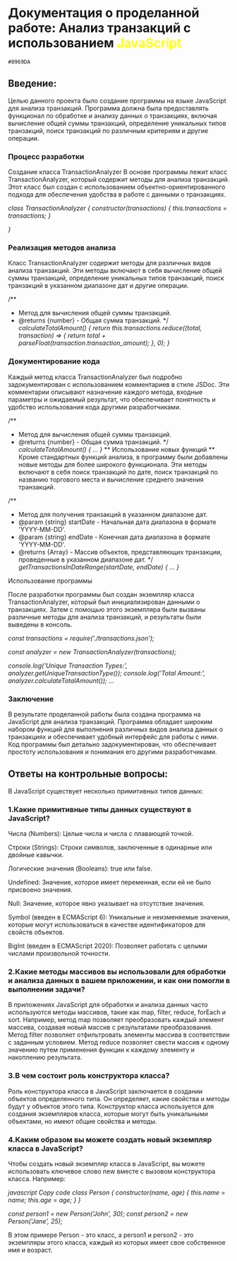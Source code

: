 # Документация о проделанной работе: Анализ транзакций с использованием <font color="yellow">JavaScript</font>
`#0969DA`
## Введение:

Целью данного проекта было создание программы на языке JavaScript для анализа транзакций. Программа должна была предоставлять функционал по обработке и анализу данных о транзакциях, включая вычисление общей суммы транзакций, определение уникальных типов транзакций, поиск транзакций по различным критериям и другие операции.

### Процесс разработки
Создание класса TransactionAnalyzer
В основе программы лежит класс TransactionAnalyzer, который содержит методы для анализа транзакций. Этот класс был создан с использованием объектно-ориентированного подхода для обеспечения удобства в работе с данными о транзакциях.

_class TransactionAnalyzer {_
    _constructor(transactions) {_
        _this.transactions = transactions;_
    _}_

_}_

### Реализация методов анализа

Класс TransactionAnalyzer содержит методы для различных видов анализа транзакций. Эти методы включают в себя вычисление общей суммы транзакций, определение уникальных типов транзакций, поиск транзакций в указанном диапазоне дат и другие операции.

 /**
 * Метод для вычисления общей суммы транзакций.
 * @returns {number} - Общая сумма транзакций.
 */
_calculateTotalAmount() {_
    _return this.transactions.reduce((total, transaction) => {_
        _return total + parseFloat(transaction.transaction_amount);_
    _}, 0);_
   _}_

### Документирование кода
Каждый метод класса TransactionAnalyzer был подробно задокументирован с использованием комментариев в стиле JSDoc. Эти комментарии описывают назначение каждого метода, входные параметры и ожидаемый результат, что обеспечивает понятность и удобство использования кода другими разработчиками.

/**
 * Метод для вычисления общей суммы транзакций.
 * @returns {number} - Общая сумма транзакций.
 */
_calculateTotalAmount() {_
_..._
_}_
** Использование новых функций **
Кроме стандартных функций анализа, в программу были добавлены новые методы для более широкого функционала. Эти методы включают в себя поиск транзакций по дате, поиск транзакций по названию торгового места и вычисление среднего значения транзакций.

/**
 * Метод для получения транзакций в указанном диапазоне дат.
 * @param {string} startDate - Начальная дата диапазона в формате 'YYYY-MM-DD'.
 * @param {string} endDate - Конечная дата диапазона в формате 'YYYY-MM-DD'.
 * @returns {Array} - Массив объектов, представляющих транзакции, проведенные в указанном диапазоне дат.
 */
_getTransactionsInDateRange(startDate, endDate) {_
_..._
_}_

Использование программы

После разработки программы был создан экземпляр класса TransactionAnalyzer, который был инициализирован данными о транзакциях. Затем с помощью этого экземпляра были вызваны различные методы для анализа транзакций, и результаты были выведены в консоль.

_const transactions = require('./transactions.json');_

_const analyzer = new TransactionAnalyzer(transactions);_

_console.log('Unique Transaction Types:', analyzer.getUniqueTransactionType());_
_console.log('Total Amount:', analyzer.calculateTotalAmount());_
_..._

### Заключение

В результате проделанной работы была создана программа на JavaScript для анализа транзакций. Программа обладает широким набором функций для выполнения различных видов анализа данных о транзакциях и обеспечивает удобный интерфейс для работы с ними. Код программы был детально задокументирован, что обеспечивает простоту использования и понимания его другими разработчиками.
## Ответы на контрольные вопросы:


В JavaScript существует несколько примитивных типов данных:

### 1.Какие примитивные типы данных существуют в JavaScript?

Числа (Numbers): Целые числа и числа с плавающей точкой.

Строки (Strings): Строки символов, заключенные в одинарные или двойные кавычки.

Логические значения (Booleans): true или false.

Undefined: Значение, которое имеет переменная, если ей не было присвоено значения.

Null: Значение, которое явно указывает на отсутствие значения.

Symbol (введен в ECMAScript 6): Уникальные и неизменяемые значения, которые могут использоваться в качестве идентификаторов для свойств объектов.

BigInt (введен в ECMAScript 2020): Позволяет работать с целыми числами произвольной точности.

### 2.Какие методы массивов вы использовали для обработки и анализа данных в вашем приложении, и как они помогли в выполнении задачи?

В приложениях JavaScript для обработки и анализа данных часто используются методы массивов, такие как map, filter, reduce, forEach и sort. Например, метод map позволяет преобразовать каждый элемент массива, создавая новый массив с результатами преобразования. Метод filter позволяет отфильтровать элементы массива в соответствии с заданным условием. Метод reduce позволяет свести массив к одному значению путем применения функции к каждому элементу и накоплению результата.
### 3.В чем состоит роль конструктора класса?

Роль конструктора класса в JavaScript заключается в создании объектов определенного типа. Он определяет, какие свойства и методы будут у объектов этого типа. Конструктор класса используется для создания экземпляров класса, которые могут быть уникальными объектами, но имеют общие свойства и методы.

### 4.Каким образом вы можете создать новый экземпляр класса в JavaScript?

Чтобы создать новый экземпляр класса в JavaScript, вы можете использовать ключевое слово new вместе с вызовом конструктора класса. Например:

_javascript_
_Copy code_
_class Person {_
  _constructor(name, age) {_
    _this.name = name;_
    _this.age = age;_
  _}_
_}_

_const person1 = new Person('John', 30);_
_const person2 = new Person('Jane', 25);_

В этом примере Person - это класс, а person1 и person2 - это экземпляры этого класса, каждый из которых имеет свое собственное имя и возраст.
